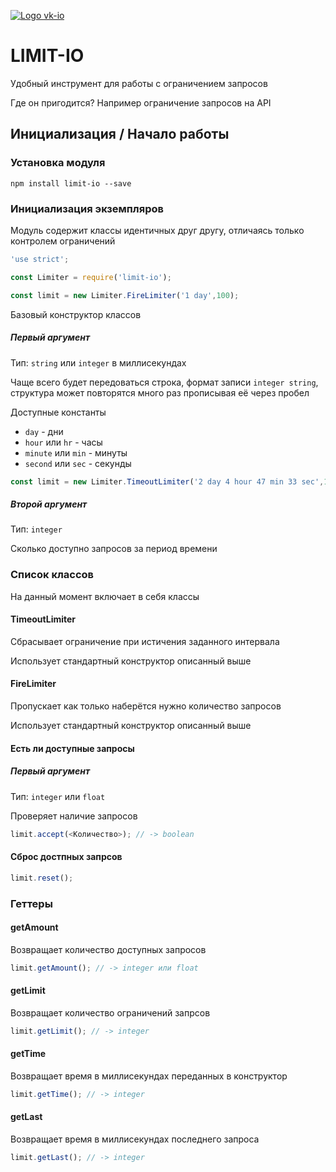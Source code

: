 [![Logo vk-io](https://github.com/negezor/limit-io/blob/master/Logo.png?raw=true)](https://www.npmjs.com/package/limit-io)

# LIMIT-IO

Удобный инструмент для работы с ограничением запросов

Где он пригодится? Например ограничение запросов на API

## Инициализация / Начало работы
### Установка модуля
```shell
npm install limit-io --save
```
### Инициализация экземпляров
Модуль содержит классы идентичных друг другу, отличаясь только контролем ограничений

```javascript
'use strict';

const Limiter = require('limit-io');

const limit = new Limiter.FireLimiter('1 day',100);
```

Базовый конструктор классов

##### Первый аргумент
Тип: `string` или `integer` в миллисекундах

Чаще всего будет передоваться строка, формат записи `integer string`, структура может повторятся много раз прописывая её через пробел

Доступные константы
* `day` - дни
* `hour` или `hr` - часы
* `minute` или `min` - минуты
* `second` или `sec` - секунды

```javascript
const limit = new Limiter.TimeoutLimiter('2 day 4 hour 47 min 33 sec',1000);
```

##### Второй аргумент
Тип: `integer`

Сколько доступно запросов за период времени

### Список классов
На данный момент включает в себя классы

#### TimeoutLimiter
Сбрасывает ограничение при истичения заданного интервала

Использует стандартный конструктор описанный выше

#### FireLimiter
Пропускает как только наберётся нужно количество запросов

Использует стандартный конструктор описанный выше

#### Есть ли доступные запросы

##### Первый аргумент
Тип: `integer` или `float`

Проверяет наличие запросов

```javascript
limit.accept(<Количество>); // -> boolean
```
#### Сброс достпных запрсов
```javascript
limit.reset();
```

### Геттеры
#### getAmount
Возвращает количество доступных запросов
```javascript
limit.getAmount(); // -> integer или float
```

#### getLimit
Возвращает количество ограничений запрсов
```javascript
limit.getLimit(); // -> integer
```

#### getTime
Возвращает время в миллисекундах  переданных в конструктор
```javascript
limit.getTime(); // -> integer
```

#### getLast
Возвращает время в миллисекундах последнего запроса
```javascript
limit.getLast(); // -> integer
```
